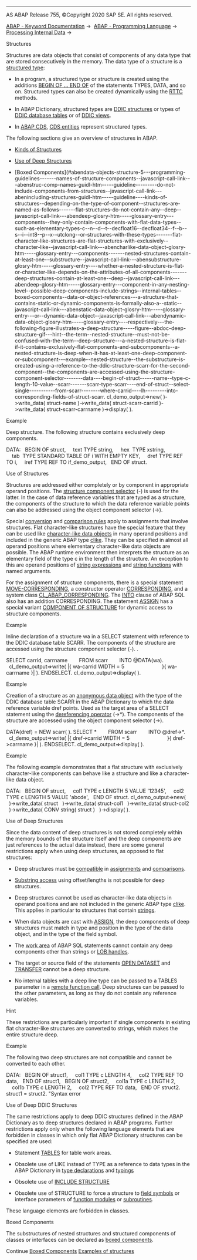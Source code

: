   

* * *

AS ABAP Release 755, ©Copyright 2020 SAP SE. All rights reserved.

[ABAP - Keyword Documentation](javascript:call_link\('abenabap.htm'\)) →  [ABAP - Programming Language](javascript:call_link\('abenabap_reference.htm'\)) →  [Processing Internal Data](javascript:call_link\('abenabap_data_working.htm'\)) → 

Structures

Structures are data objects that consist of components of any data type that are stored consecutively in the memory. The data type of a structure is a [structured type](javascript:call_link\('abenstructured_type_glosry.htm'\) "Glossary Entry"):

-   In a program, a structured type or structure is created using the additions [BEGIN OF ... END OF](javascript:call_link\('abaptypes_struc.htm'\)) of the statements TYPES, DATA, and so on. Structured types can also be created dynamically using the [RTTC](javascript:call_link\('abenrun_time_type_creation_glosry.htm'\) "Glossary Entry") methods.

-   In ABAP Dictionary, structured types are [DDIC structures](javascript:call_link\('abenddic_structures.htm'\)) or types of [DDIC database tables](javascript:call_link\('abenddic_database_tables.htm'\)) or of [DDIC views](javascript:call_link\('abenddic_views.htm'\)).

-   In [ABAP CDS](javascript:call_link\('abenabap_cds_glosry.htm'\) "Glossary Entry"), [CDS entities](javascript:call_link\('abencds_entities.htm'\)) represent structured types.

The following sections give an overview of structures in ABAP.

-   [Kinds of Structures](#abendata-objects-structure-1--------use-of-structures---@ITOC@@ABENDATA_OBJECTS_STRUCTURE_2)

-   [Use of Deep Structures](#abendata-objects-structure-3--------use-of-deep-ddic-structures---@ITOC@@ABENDATA_OBJECTS_STRUCTURE_4)

-   [Boxed Components](#abendata-objects-structure-5---programming-guidelines-------names-of-structure-components--javascript-call-link---abenstruc-comp-names-guidl-htm-----guideline---------do-not-include-components-from-structures--javascript-call-link---abenincluding-structures-guidl-htm-----guideline----kinds-of-structures--depending-on-the-type-of-component--structures-are-named-as-follows-------flat-structures-do-not-contain-any--deep--javascript-call-link---abendeep-glosry-htm-----glossary-entry---components--they-only-contain-components-with-flat-data-types--such-as-elementary-types-c--n--d--t--decfloat16--decfloat34--f--b--s--i--int8--p--x--utclong--or-structures-with-these-types-------flat-character-like-structures-are-flat-structures-with-exclusively--character-like--javascript-call-link---abencharlike-data-object-glosry-htm-----glossary-entry---components-------nested-structures-contain-at-least-one--substructure--javascript-call-link---abensubstructure-glosry-htm-----glossary-entry----whether-a-nested-structure-is-flat-or-character-like-depends-on-the-attributes-of-all-components-------deep-structures-contain-at-least-one--deep--javascript-call-link---abendeep-glosry-htm-----glossary-entry---component-in-any-nesting-level--possible-deep-components-include-strings--internal-tables--boxed-components--data-or-object-references---a-structure-that-contains-static-or-dynamic-components-is-formally-also-a--static--javascript-call-link---abenstatic-data-object-glosry-htm-----glossary-entry---or--dynamic-data-object--javascript-call-link---abendynamic-data-object-glosry-htm-----glossary-entry----respectively---the-following-figure-illustrates-a-deep-structure-----figure--abdoc-deep-structure-gif---hint--the-term--nested-structure--must-not-be-confused-with-the-term--deep-structure---a-nested-structure-is-flat-if-it-contains-exclusively-flat-components-and-subcomponents--a-nested-structure-is-deep-when-it-has-at-least-one-deep-component-or-subcomponent---example--nested-structure--the-substructure-is-created-using-a-reference-to-the-ddic-structure-scarr-for-the-second-component--the-components-are-accessed-using-the-structure-component-selector--------data----begin-of-struct------name--type-c-length-10-value--scarr-------scarr-type-scarr----end-of-struct--select-single-----------from-scarr--------where-carrid----lh---------into-corresponding-fields-of-struct-scarr.
cl\_demo\_output=>new(
)->write\_data( struct-name
)->write\_data( struct-scarr-carrid
)->write\_data( struct-scarr-carrname
)->display( ).

Example

Deep structure. The following structure contains exclusively deep components.

DATA:
  BEGIN OF struct,
    text TYPE string,
    hex  TYPE xstring,
    tab  TYPE STANDARD TABLE OF i WITH EMPTY KEY,
    dref TYPE REF TO i,
    iref TYPE REF TO if\_demo\_output,
  END OF struct.

Use of Structures

Structures are addressed either completely or by component in appropriate operand positions. The [structure component selector](javascript:call_link\('abenstructure_component_sel_glosry.htm'\) "Glossary Entry") (\-) is used for the latter. In the case of data reference variables that are typed as a structure, the components of the structure to which the data reference variable points can also be addressed using the object component selector (\->).

Special [conversion](javascript:call_link\('abenconversion_struc.htm'\)) and [comparison rules](javascript:call_link\('abenlogexp_rules_operands_struc.htm'\)) apply to assignments that involve structures. Flat character-like structures have the special feature that they can be used like [character-like data objects](javascript:call_link\('abencharlike_data_object_glosry.htm'\) "Glossary Entry") in many operand positions and included in the generic ABAP type [clike](javascript:call_link\('abenbuilt_in_types_generic.htm'\)). They can be specified in almost all operand positions where elementary character-like data objects are possible. The ABAP runtime environment then interprets the structure as an elementary field of the type c in the length of the structure. An exception to this are operand positions of [string expressions](javascript:call_link\('abapcompute_string.htm'\)) and [string functions](javascript:call_link\('abenstring_functions.htm'\)) with named arguments.

For the assignment of structure components, there is a special statement [MOVE-CORRESPONDING](javascript:call_link\('abapmove-corresponding.htm'\)), a constructor operator [CORRESPONDING](javascript:call_link\('abenconstructor_expr_corresponding.htm'\)), and a system class [CL\_ABAP\_CORRESPONDING](javascript:call_link\('abencl_abap_corresponding.htm'\)). The [INTO](javascript:call_link\('abapinto_clause.htm'\)) clause of ABAP SQL also has an addition CORRESPONDING. The statement [ASSIGN](javascript:call_link\('abapassign.htm'\)) has a special variant [COMPONENT OF STRUCTURE](javascript:call_link\('abapassign_mem_area_dynamic_dobj.htm'\)) for dynamic access to structure components.

Example

Inline declaration of a structure wa in a SELECT statement with reference to the DDIC database table SCARR. The components of the structure are accessed using the structure component selector (\-). .

SELECT carrid, carrname
       FROM scarr
       INTO @DATA(wa).
  cl\_demo\_output=>write( |{ wa-carrid WIDTH = 5
                         }{ wa-carrname }| ).
ENDSELECT.
cl\_demo\_output=>display( ).

Example

Creation of a structure as an [anonymous data object](javascript:call_link\('abenanonymous_data_object_glosry.htm'\) "Glossary Entry") with the type of the DDIC database table SCARR in the ABAP Dictionary to which the data reference variable dref points. Used as the target area of a SELECT statement using the [dereferencing operator](javascript:call_link\('abendereferencing_operat_glosry.htm'\) "Glossary Entry") (\->\*). The components of the structure are accessed using the object component selector (\->).

DATA(dref) = NEW scarr( ).
SELECT \*
       FROM scarr
       INTO @dref->\*.
  cl\_demo\_output=>write( |{ dref->carrid WIDTH = 5
                         }{ dref->carrname }| ).
ENDSELECT.
cl\_demo\_output=>display( ).

Example

The following example demonstrates that a flat structure with exclusively character-like components can behave like a structure and like a character-like data object.

DATA:
  BEGIN OF struct,
    col1 TYPE c LENGTH 5 VALUE '12345',
    col2 TYPE c LENGTH 5 VALUE 'abcde',
  END OF struct.
cl\_demo\_output=>new(
  )->write\_data( struct
  )->write\_data( struct-col1
  )->write\_data( struct-col2
  )->write\_data( CONV string( struct )
  )->display( ).

Use of Deep Structures

Since the data content of deep structures is not stored completely within the memory bounds of the structure itself and the deep components are just references to the actual data instead, there are some general restrictions apply when using deep structures, as opposed to flat structures:

-   Deep structures must be [compatible](javascript:call_link\('abencompatibility.htm'\)) in [assignments](javascript:call_link\('abenvalue_assignments.htm'\)) and [comparisons](javascript:call_link\('abenlogexp_comp.htm'\)).

-   [Substring access](javascript:call_link\('abenoffset_length.htm'\)) using offset/lengths is not possible for deep structures.

-   Deep structures cannot be used as character-like data objects in operand positions and are not included in the generic ABAP type [clike](javascript:call_link\('abenbuilt_in_types_generic.htm'\)). This applies in particular to structures that contain [strings](javascript:call_link\('abenstring_glosry.htm'\) "Glossary Entry").

-   When data objects are cast with [ASSIGN](javascript:call_link\('abapassign_casting.htm'\)), the deep components of deep structures must match in type and position in the type of the data object, and in the type of the field symbol.

-   The [work area](javascript:call_link\('abenopen_sql_wa.htm'\)) of ABAP SQL statements cannot contain any deep components other than strings or [LOB handles](javascript:call_link\('abenlob_handle_glosry.htm'\) "Glossary Entry").

-   The target or source field of the statements [OPEN DATASET](javascript:call_link\('abapopen_dataset.htm'\)) and [TRANSFER](javascript:call_link\('abaptransfer.htm'\)) cannot be a deep structure.

-   No internal tables with a deep line type can be passed to a TABLES parameter in a [remote function call](javascript:call_link\('abenremote_function_call_glosry.htm'\) "Glossary Entry"). Deep structures can be passed to the other parameters, as long as they do not contain any reference variables.

Hint

These restrictions are particularly important if single components in existing flat character-like structures are converted to strings, which makes the entire structure deep.

Example

The following two deep structures are not compatible and cannot be converted to each other.

DATA:
  BEGIN OF struct1,
    col1 TYPE c LENGTH 4,
    col2 TYPE REF TO data,
  END OF struct1,
  BEGIN OF struct2,
    col1a TYPE c LENGTH 2,
    col1b TYPE c LENGTH 2,
    col2 TYPE REF TO data,
  END OF struct2.
struct1 = struct2. "Syntax error

Use of Deep DDIC Structures

The same restrictions apply to deep DDIC structures defined in the ABAP Dictionary as to deep structures declared in ABAP programs. Further restrictions apply only when the following language elements that are forbidden in classes in which only flat ABAP Dictionary structures can be specified are used:

-   Statement [TABLES](javascript:call_link\('abaptables.htm'\)) for table work areas.

-   Obsolete use of LIKE instead of TYPE as a reference to data types in the ABAP Dictionary in [type declarations](javascript:call_link\('abaptypes.htm'\)) and [typings](javascript:call_link\('abentyping_complete.htm'\))

-   Obsolete use of [INCLUDE STRUCTURE](javascript:call_link\('abapinclude_type.htm'\))

-   Obsolete use of STRUCTURE to force a structure to [field symbols](javascript:call_link\('abapfield-symbols.htm'\)) or interface parameters of [function modules](javascript:call_link\('abenfunction_parameters.htm'\)) or [subroutines](javascript:call_link\('abapform_parameters.htm'\)).

These language elements are forbidden in classes.

Boxed Components

The substructures of nested structures and structured components of classes or interfaces can be declared as [boxed components](javascript:call_link\('abenboxed_components.htm'\)).

Continue
[Boxed Components](javascript:call_link\('abenboxed_components.htm'\))
[Examples of structures](javascript:call_link\('abenstructure_abexas.htm'\))